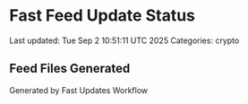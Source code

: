 # Fast Feed Update Status
Last updated: Tue Sep  2 10:51:11 UTC 2025
Categories: crypto

## Feed Files Generated

Generated by Fast Updates Workflow
